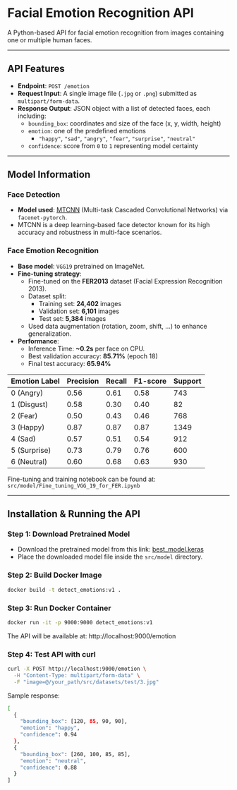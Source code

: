   # Facial Emotion Recognition API

A Python-based API for facial emotion recognition from images containing one or multiple human faces.

---

## API Features

- **Endpoint**: `POST /emotion`
- **Request Input**: A single image file (`.jpg` or `.png`) submitted as `multipart/form-data`.
- **Response Output**: JSON object with a list of detected faces, each including:
  - `bounding_box`: coordinates and size of the face (x, y, width, height)
  - `emotion`: one of the predefined emotions
    - `"happy"`, `"sad"`, `"angry"`, `"fear"`, `"surprise"`, `"neutral"`
  - `confidence`: score from `0` to `1` representing model certainty

---

## Model Information

### Face Detection
- **Model used**: [MTCNN](https://github.com/timesler/facenet-pytorch) (Multi-task Cascaded Convolutional Networks) via `facenet-pytorch`.
- MTCNN is a deep learning-based face detector known for its high accuracy and robustness in multi-face scenarios.

### Face Emotion Recognition
- **Base model**: `VGG19` pretrained on ImageNet.
- **Fine-tuning strategy**:
  - Fine-tuned on the **FER2013** dataset (Facial Expression Recognition 2013).
  - Dataset split:
    - Training set: **24,402** images
    - Validation set: **6,101** images
    - Test set: **5,384** images
  - Used data augmentation (rotation, zoom, shift, ...) to enhance generalization.
- **Performance**:
  - Inference Time: **~0.2s** per face on CPU.
  - Best validation accuracy: **85.71%** (epoch 18)
  - Final test accuracy: **65.94%**

| Emotion Label | Precision | Recall | F1-score | Support |
|---------------|-----------|--------|----------|---------|
| 0 (Angry)     | 0.56      | 0.61   | 0.58     | 743     |
| 1 (Disgust)   | 0.58      | 0.30   | 0.40     | 82      |
| 2 (Fear)      | 0.50      | 0.43   | 0.46     | 768     |
| 3 (Happy)     | 0.87      | 0.87   | 0.87     | 1349    |
| 4 (Sad)       | 0.57      | 0.51   | 0.54     | 912     |
| 5 (Surprise)  | 0.73      | 0.79   | 0.76     | 600     |
| 6 (Neutral)   | 0.60      | 0.68   | 0.63     | 930     |

Fine-tuning and training notebook can be found at: `src/model/Fine_tuning_VGG_19_for_FER.ipynb`

---

## Installation & Running the API

### Step 1: Download Pretrained Model

- Download the pretrained model from this link: [best_model.keras](https://drive.google.com/file/d/1r70CDOi8aIQCAI9DmS-YlgDEBdFR4Iua/view?usp=drive_link)
- Place the downloaded model file inside the `src/model` directory.

### Step 2: Build Docker Image

```bash
docker build -t detect_emotions:v1 .
```

### Step 3: Run Docker Container
```bash
docker run -it -p 9000:9000 detect_emotions:v1
```
The API will be available at: http://localhost:9000/emotion

### Step 4: Test API with curl
```bash
curl -X POST http://localhost:9000/emotion \
  -H "Content-Type: multipart/form-data" \
  -F "image=@/your_path/src/datasets/test/3.jpg"
```
Sample response:
```bash
[
  {
    "bounding_box": [120, 85, 90, 90],
    "emotion": "happy",
    "confidence": 0.94
  },
  {
    "bounding_box": [260, 100, 85, 85],
    "emotion": "neutral",
    "confidence": 0.88
  }
]
```
